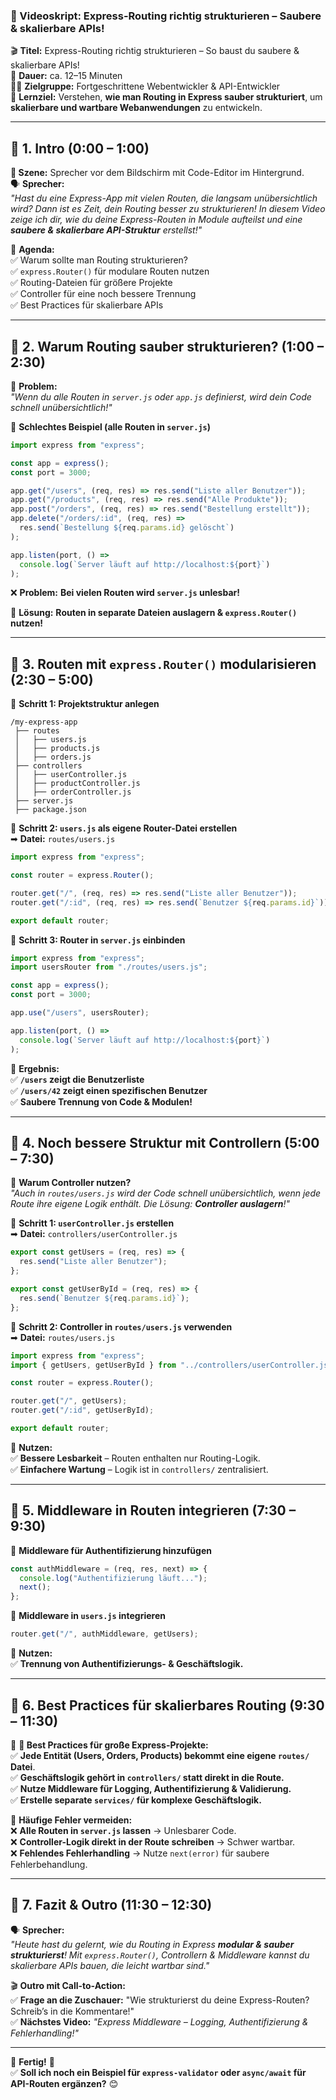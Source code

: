 ### **📜 Videoskript: Express-Routing richtig strukturieren – Saubere & skalierbare APIs!**

🎬 **Titel:** Express-Routing richtig strukturieren – So baust du saubere & skalierbare APIs!  
🎤 **Dauer:** ca. 12–15 Minuten  
👨‍🏫 **Zielgruppe:** Fortgeschrittene Webentwickler & API-Entwickler  
🎯 **Lernziel:** Verstehen, **wie man Routing in Express sauber strukturiert**, um **skalierbare und wartbare Webanwendungen** zu entwickeln.

---

## **🔹 1. Intro (0:00 – 1:00)**

**🎥 Szene:** Sprecher vor dem Bildschirm mit Code-Editor im Hintergrund.  
🗣️ **Sprecher:**  
_"Hast du eine Express-App mit vielen Routen, die langsam unübersichtlich wird? Dann ist es Zeit, dein Routing besser zu strukturieren! In diesem Video zeige ich dir, wie du deine Express-Routen in Module aufteilst und eine **saubere & skalierbare API-Struktur** erstellst!"_

📌 **Agenda:**  
✅ Warum sollte man Routing strukturieren?  
✅ `express.Router()` für modulare Routen nutzen  
✅ Routing-Dateien für größere Projekte  
✅ Controller für eine noch bessere Trennung  
✅ Best Practices für skalierbare APIs

---

## **🔹 2. Warum Routing sauber strukturieren? (1:00 – 2:30)**

📌 **Problem:**  
_"Wenn du alle Routen in `server.js` oder `app.js` definierst, wird dein Code schnell unübersichtlich!"_

📌 **Schlechtes Beispiel (alle Routen in `server.js`)**

```javascript
import express from "express";

const app = express();
const port = 3000;

app.get("/users", (req, res) => res.send("Liste aller Benutzer"));
app.get("/products", (req, res) => res.send("Alle Produkte"));
app.post("/orders", (req, res) => res.send("Bestellung erstellt"));
app.delete("/orders/:id", (req, res) =>
  res.send(`Bestellung ${req.params.id} gelöscht`)
);

app.listen(port, () =>
  console.log(`Server läuft auf http://localhost:${port}`)
);
```

❌ **Problem:** **Bei vielen Routen wird `server.js` unlesbar!**

🎯 **Lösung:** **Routen in separate Dateien auslagern & `express.Router()` nutzen!**

---

## **🔹 3. Routen mit `express.Router()` modularisieren (2:30 – 5:00)**

📌 **Schritt 1: Projektstruktur anlegen**

```plaintext
/my-express-app
 ├── routes
 │   ├── users.js
 │   ├── products.js
 │   ├── orders.js
 ├── controllers
 │   ├── userController.js
 │   ├── productController.js
 │   ├── orderController.js
 ├── server.js
 ├── package.json
```

📌 **Schritt 2: `users.js` als eigene Router-Datei erstellen**  
➡ **Datei:** `routes/users.js`

```javascript
import express from "express";

const router = express.Router();

router.get("/", (req, res) => res.send("Liste aller Benutzer"));
router.get("/:id", (req, res) => res.send(`Benutzer ${req.params.id}`));

export default router;
```

📌 **Schritt 3: Router in `server.js` einbinden**

```javascript
import express from "express";
import usersRouter from "./routes/users.js";

const app = express();
const port = 3000;

app.use("/users", usersRouter);

app.listen(port, () =>
  console.log(`Server läuft auf http://localhost:${port}`)
);
```

🎯 **Ergebnis:**  
✅ **`/users` zeigt die Benutzerliste**  
✅ **`/users/42` zeigt einen spezifischen Benutzer**  
✅ **Saubere Trennung von Code & Modulen!**

---

## **🔹 4. Noch bessere Struktur mit Controllern (5:00 – 7:30)**

📌 **Warum Controller nutzen?**  
_"Auch in `routes/users.js` wird der Code schnell unübersichtlich, wenn jede Route ihre eigene Logik enthält. Die Lösung: **Controller auslagern**!"_

📌 **Schritt 1: `userController.js` erstellen**  
➡ **Datei:** `controllers/userController.js`

```javascript
export const getUsers = (req, res) => {
  res.send("Liste aller Benutzer");
};

export const getUserById = (req, res) => {
  res.send(`Benutzer ${req.params.id}`);
};
```

📌 **Schritt 2: Controller in `routes/users.js` verwenden**  
➡ **Datei:** `routes/users.js`

```javascript
import express from "express";
import { getUsers, getUserById } from "../controllers/userController.js";

const router = express.Router();

router.get("/", getUsers);
router.get("/:id", getUserById);

export default router;
```

🎯 **Nutzen:**  
✅ **Bessere Lesbarkeit** – Routen enthalten nur Routing-Logik.  
✅ **Einfachere Wartung** – Logik ist in `controllers/` zentralisiert.

---

## **🔹 5. Middleware in Routen integrieren (7:30 – 9:30)**

📌 **Middleware für Authentifizierung hinzufügen**

```javascript
const authMiddleware = (req, res, next) => {
  console.log("Authentifizierung läuft...");
  next();
};
```

📌 **Middleware in `users.js` integrieren**

```javascript
router.get("/", authMiddleware, getUsers);
```

🎯 **Nutzen:**  
✅ **Trennung von Authentifizierungs- & Geschäftslogik.**

---

## **🔹 6. Best Practices für skalierbares Routing (9:30 – 11:30)**

📌 **🚀 Best Practices für große Express-Projekte:**  
✅ **Jede Entität (Users, Orders, Products) bekommt eine eigene `routes/` Datei**.  
✅ **Geschäftslogik gehört in `controllers/` statt direkt in die Route.**  
✅ **Nutze Middleware für Logging, Authentifizierung & Validierung.**  
✅ **Erstelle separate `services/` für komplexe Geschäftslogik.**

📌 **Häufige Fehler vermeiden:**  
❌ **Alle Routen in `server.js` lassen** → Unlesbarer Code.  
❌ **Controller-Logik direkt in der Route schreiben** → Schwer wartbar.  
❌ **Fehlendes Fehlerhandling** → Nutze `next(error)` für saubere Fehlerbehandlung.

---

## **🔹 7. Fazit & Outro (11:30 – 12:30)**

🗣️ **Sprecher:**  
_"Heute hast du gelernt, wie du Routing in Express **modular & sauber strukturierst**! Mit `express.Router()`, Controllern & Middleware kannst du skalierbare APIs bauen, die leicht wartbar sind."_

🎬 **Outro mit Call-to-Action:**  
✅ **Frage an die Zuschauer:** "Wie strukturierst du deine Express-Routen? Schreib’s in die Kommentare!"  
✅ **Nächstes Video:** _"Express Middleware – Logging, Authentifizierung & Fehlerhandling!"_

---

🎯 **Fertig!** 🎯  
✅ **Soll ich noch ein Beispiel für `express-validator` oder `async/await` für API-Routen ergänzen?** 😊
